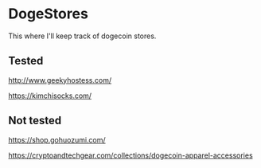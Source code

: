 # DogeStores

This where I'll keep track of dogecoin stores.

## Tested

http://www.geekyhostess.com/

https://kimchisocks.com/

## Not tested

https://shop.gohuozumi.com/

https://cryptoandtechgear.com/collections/dogecoin-apparel-accessories

